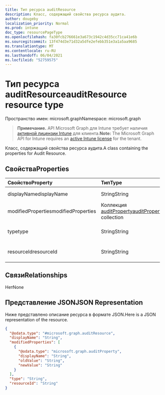 ```yaml
---
title: Тип ресурса auditResource
description: Класс, содержащий свойства ресурса аудита.
author: dougeby
localization_priority: Normal
ms.prod: intune
doc_type: resourcePageType
ms.openlocfilehash: fa30fcb276661e3a673c1942c4d35cc71ca41e6b
ms.sourcegitcommit: 13f474d3e71d32a5dfe2efebb351e3a1a5aa9685
ms.translationtype: MT
ms.contentlocale: ru-RU
ms.lasthandoff: 06/04/2021
ms.locfileid: "52759575"
---
```

# <a name="auditresource-resource-type"></a><span data-ttu-id="31603-103">Тип ресурса auditResource</span><span class="sxs-lookup"><span data-stu-id="31603-103">auditResource resource type</span></span>

<span data-ttu-id="31603-104">Пространство имен: microsoft.graph</span><span class="sxs-lookup"><span data-stu-id="31603-104">Namespace: microsoft.graph</span></span>

> <span data-ttu-id="31603-105">**Примечание.** API Microsoft Graph для Intune требует наличия [активной лицензии Intune](https://go.microsoft.com/fwlink/?linkid=839381) для клиента.</span><span class="sxs-lookup"><span data-stu-id="31603-105">**Note:** The Microsoft Graph API for Intune requires an [active Intune license](https://go.microsoft.com/fwlink/?linkid=839381) for the tenant.</span></span>

<span data-ttu-id="31603-106">Класс, содержащий свойства ресурса аудита.</span><span class="sxs-lookup"><span data-stu-id="31603-106">A class containing the properties for Audit Resource.</span></span>

## <a name="properties"></a><span data-ttu-id="31603-107">Свойства</span><span class="sxs-lookup"><span data-stu-id="31603-107">Properties</span></span>
|<span data-ttu-id="31603-108">Свойство</span><span class="sxs-lookup"><span data-stu-id="31603-108">Property</span></span>|<span data-ttu-id="31603-109">Тип</span><span class="sxs-lookup"><span data-stu-id="31603-109">Type</span></span>|<span data-ttu-id="31603-110">Описание</span><span class="sxs-lookup"><span data-stu-id="31603-110">Description</span></span>|
|:---|:---|:---|
|<span data-ttu-id="31603-111">displayName</span><span class="sxs-lookup"><span data-stu-id="31603-111">displayName</span></span>|<span data-ttu-id="31603-112">String</span><span class="sxs-lookup"><span data-stu-id="31603-112">String</span></span>|<span data-ttu-id="31603-113">Отображаемое имя.</span><span class="sxs-lookup"><span data-stu-id="31603-113">Display name.</span></span>|
|<span data-ttu-id="31603-114">modifiedProperties</span><span class="sxs-lookup"><span data-stu-id="31603-114">modifiedProperties</span></span>|<span data-ttu-id="31603-115">Коллекция [auditProperty](../resources/intune-auditing-auditproperty.md)</span><span class="sxs-lookup"><span data-stu-id="31603-115">[auditProperty](../resources/intune-auditing-auditproperty.md) collection</span></span>|<span data-ttu-id="31603-116">Список измененных свойств.</span><span class="sxs-lookup"><span data-stu-id="31603-116">List of modified properties.</span></span>|
|<span data-ttu-id="31603-117">type</span><span class="sxs-lookup"><span data-stu-id="31603-117">type</span></span>|<span data-ttu-id="31603-118">String</span><span class="sxs-lookup"><span data-stu-id="31603-118">String</span></span>|<span data-ttu-id="31603-119">Тип ресурса аудита.</span><span class="sxs-lookup"><span data-stu-id="31603-119">Audit resource's type.</span></span>|
|<span data-ttu-id="31603-120">resourceId</span><span class="sxs-lookup"><span data-stu-id="31603-120">resourceId</span></span>|<span data-ttu-id="31603-121">String</span><span class="sxs-lookup"><span data-stu-id="31603-121">String</span></span>|<span data-ttu-id="31603-122">ИД ресурса аудита.</span><span class="sxs-lookup"><span data-stu-id="31603-122">Audit resource's Id.</span></span>|

## <a name="relationships"></a><span data-ttu-id="31603-123">Связи</span><span class="sxs-lookup"><span data-stu-id="31603-123">Relationships</span></span>
<span data-ttu-id="31603-124">Нет</span><span class="sxs-lookup"><span data-stu-id="31603-124">None</span></span>

## <a name="json-representation"></a><span data-ttu-id="31603-125">Представление JSON</span><span class="sxs-lookup"><span data-stu-id="31603-125">JSON Representation</span></span>
<span data-ttu-id="31603-126">Ниже представлено описание ресурса в формате JSON.</span><span class="sxs-lookup"><span data-stu-id="31603-126">Here is a JSON representation of the resource.</span></span>
<!-- {
  "blockType": "resource",
  "@odata.type": "microsoft.graph.auditResource"
}
-->
``` json
{
  "@odata.type": "#microsoft.graph.auditResource",
  "displayName": "String",
  "modifiedProperties": [
    {
      "@odata.type": "microsoft.graph.auditProperty",
      "displayName": "String",
      "oldValue": "String",
      "newValue": "String"
    }
  ],
  "type": "String",
  "resourceId": "String"
}
```




